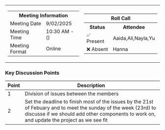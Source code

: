 <table align="center" cellspacing="0" cellpadding="0">
  <tr>
    <td>
      <table>
        <tr>
          <th colspan="2">Meeting Information</th>
        </tr>
        <tr>
          <td>Meeting Date</td>
          <td>9/02/2025</td>
        </tr>
        <tr>
          <td>Meeting Time</td>
          <td>10:30 AM -  ()</td>
        </tr>
        <tr>
          <td>Meeting Format</td>
          <td>Online</td>
        </tr>
      </table>
    </td>
    <td>
      <table align="center">
        <tr>
          <th colspan="2">Roll Call</th>
        </tr>
        <tr>
          <th>Status</th>
          <th>Attendee</th>
        </tr>
        <tr>
          <td>✅ Present</td>
          <td>Aaida,Ali,Nayla,Yu</td>
        </tr>
        <tr>
          <td>❌ Absent</td>
          <td>Hanna</td>
        </tr>
      </table>
    </td>
  </tr>
</table>

### Key Discussion Points

| Point | Description                                                                                                                                             |
| ----- | ------------------------------------------------------------------------------------------------------------------------------------------------------- |
| 1     | Division of issues between the members                                                                                                                  | 
| 2     | Set the deadline to finish most of the issues by the 21st of Febuary and to meet the sunday of the week (23rd) to discusse if we should add other components to work on, and update the project as we see fit| 




